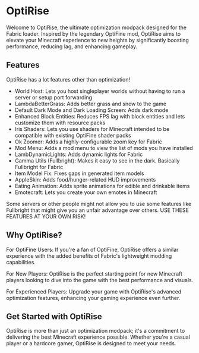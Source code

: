 # OptiRise

Welcome to OptiRise, the ultimate optimization modpack designed for the Fabric loader. Inspired by the legendary OptiFine mod, OptiRise aims to elevate your Minecraft experience to new heights by significantly boosting performance, reducing lag, and enhancing gameplay.

## Features

OptiRise has a lot features other than optimization!

- World Host: Lets you host singleplayer worlds without having to run a server or setup port forwarding
- LambdaBetterGrass: Adds better grass and snow to the game
- Default Dark Mode and Dark Loading Screen: Adds dark mode
- Enhanced Block Entities: Reduces FPS lag with block entities and lets customize them with resource packs
- Iris Shaders: Lets you use shaders for Minecraft intended to be compatible with existing OptiFine shader packs
- Ok Zoomer: Adds a highly-configurable zoom key for Fabric
- Mod Menu: Adds a mod menu to view the list of mods you have installed
- LambDynamicLights: Adds dynamic lights for Fabric
- Gamma Utils (Fullbright): Makes it easy to see in the dark. Basically Fullbright for Fabric
- Item Model Fix: Fixes gaps in generated item models
- AppleSkin: Adds food/hunger-related HUD improvements
- Eating Animation: Adds sprite animations for edible and drinkable items
- Emotecraft: Lets you create your own emotes in Minecraft

Some servers or other people might not allow you to use some features like Fullbright that might give you an unfair advantage over others. USE THESE FEATURES AT YOUR OWN RISK!

## Why OptiRise?

For OptiFine Users: If you're a fan of OptiFine, OptiRise offers a similar experience with the added benefits of Fabric's lightweight modding capabilities.

For New Players: OptiRise is the perfect starting point for new Minecraft players looking to dive into the game with the best performance and visuals.

For Experienced Players: Upgrade your game with OptiRise's advanced optimization features, enhancing your gaming experience even further.

## Get Started with OptiRise

OptiRise is more than just an optimization modpack; it's a commitment to delivering the best Minecraft experience possible. Whether you're a casual player or a hardcore gamer, OptiRise is designed to meet your needs.
